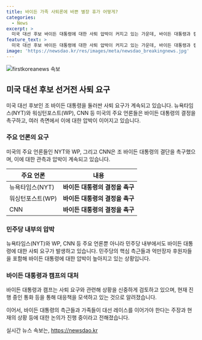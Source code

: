 ```yaml
---
title: 바이든 가족 사퇴론에 바쁜 별장 휴가 어떻게?
categories:
  - News
excerpt: >
  미국 대선 후보 바이든 대통령에 대한 사퇴 압박이 커지고 있는 가운데, 바이든 대통령과 캠프가 사퇴 여부에 대한 결정을 내리기 위해 상의 중이라는 보도가 나오고 있다. 주요 언론과 고액 후원자들이 사퇴를 촉구하는 가운데, 바이든 대통령과 함께 선거를 치르는 민주당 후보들도 불안감을 드러내며 거리를 두는 모습이 보도되고 있다. 이에 대한 여론은 정치계 뿐 아니라 곳곳에서 나오고 있으며, 바이든 일가는 대선 레이스를 계속해야 한다는 촉구가 나오고 있다.
feature_text: >
  미국 대선 후보 바이든 대통령에 대한 사퇴 압박이 커지고 있는 가운데, 바이든 대통령과 캠프가 사퇴 여부에 대한 결정을 내리기 위해 상의 중이라는 보도가 나오고 있다. 주요 언론과 고액 후원자들이 사퇴를 촉구하는 가운데, 바이든 대통령과 함께 선거를 치르는 민주당 후보들도 불안감을 드러내며 거리를 두는 모습이 보도되고 있다. 이에 대한 여론은 정치계 뿐 아니라 곳곳에서 나오고 있으며, 바이든 일가는 대선 레이스를 계속해야 한다는 촉구가 나오고 있다.
image: 'https://newsdao.kr/res/images/meta/newsdao_breakingnews.jpg'
---
```


<p><img src="https://newsdao.kr/res/images/meta/newsdao_breakingnews.jpg" alt="firstkoreanews 속보" /></p>

<h2 data-ke-size="size26">미국 대선 후보 선거전 사퇴 요구</h2>

<p data-ke-size="size16">미국 대선 후보인 조 바이든 대통령을 둘러싼 사퇴 요구가 계속되고 있습니다. 뉴욕타임스(NYT)와 워싱턴포스트(WP), CNN 등 미국의 주요 언론들은 바이든 대통령의 결정을 촉구하고, 여러 측면에서 이에 대한 압박이 이어지고 있습니다.</p>

<h3>주요 언론의 요구</h3>

<p data-ke-size="size16">미국의 주요 언론들인 NYT와 WP, 그리고 CNN은 조 바이든 대통령의 결단을 촉구했으며, 이에 대한 관측과 압박이 계속되고 있습니다.</p>

<table>
<thead>
<tr>
<th>주요 언론</th>
<th>내용</th>
</tr>
</thead>
<tbody>
<tr>
<td>뉴욕타임스(NYT)</td>
<td style="text-align: center; height: 17px;"><b>바이든 대통령의 결정을 촉구</b></td>
</tr>
<tr>
<td>워싱턴포스트(WP)</td>
<td style="text-align: center; height: 17px;"><b>바이든 대통령의 결정을 촉구</b></td>
</tr>
<tr>
<td>CNN</td>
<td style="text-align: center; height: 17px;"><b>바이든 대통령의 결정을 촉구</b></td>
</tr>
</tbody>
</table>

<h3>민주당 내부의 압박</h3>

<p data-ke-size="size16">뉴욕타임스(NYT)와 WP, CNN 등 주요 언론뿐 아니라 민주당 내부에서도 바이든 대통령에 대한 사퇴 요구가 발생하고 있습니다. 민주당의 핵심 측근들과 억만장자 후원자들을 포함해 바이든 대통령에 대한 압박이 높아지고 있는 상황입니다.</p>

<h3>바이든 대통령과 캠프의 대처</h3>

<p data-ke-size="size16">바이든 대통령과 캠프는 사퇴 요구와 관련해 상황을 신중하게 검토하고 있으며, 현재 진행 중인 통화 등을 통해 대응책을 모색하고 있는 것으로 알려졌습니다.</p>

<p>이어서, 바이든 대통령의 측근들과 가족들이 대선 레이스를 이어가야 한다는 주장과 현재의 상황 등에 대한 논의가 진행 중이라고 전해졌습니다.</p>
실시간 뉴스 속보는, <a href="https://newsdao.kr" rel="dofollow">https://newsdao.kr</a>


